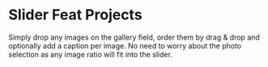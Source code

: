# Slider Feat Projects

Simply drop any images on the gallery field, order them by drag & drop and optionally add a caption per image. No need to worry about the photo selection as any image ratio will fit into the slider.
